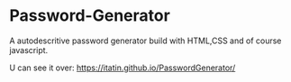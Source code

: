 # Password-Generator
A autodescritive password generator build with HTML,CSS and of course javascript.

U can see it over: https://itatin.github.io/PasswordGenerator/
